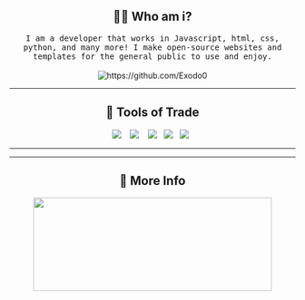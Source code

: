 <h2 align="center"> 👨‍💻 Who am i?</h2>
<p align="center">
  <samp>
    I am a developer that works in Javascript, html, css, python, and many more! I make open-source websites and templates for the general public to use and enjoy.
  </samp>
  <br> <br>
  <img src="https://komarev.com/ghpvc/?username=Exodo0" alt="https://github.com/Exodo0" />
</p>

<hr>

<h2 align="center"> 🔭 Tools of Trade</h2>
<p align="center">
  <img src="https://img.shields.io/badge/node.js%20-%2343853D.svg?&style=for-the-badge&logo=node.js&logoColor=white" />&nbsp;&nbsp;&nbsp;
  <img src="https://img.shields.io/badge/Bootstrap-563D7C?style=for-the-badge&logo=bootstrap&logoColor=white" />&nbsp;&nbsp;&nbsp;
  <img src="https://img.shields.io/badge/HTML-239120?style=for-the-badge&logo=html5&logoColor=white" />&nbsp;&nbsp;
   <img src="https://img.shields.io/badge/JavaScript-F7DF1E?style=for-the-badge&logo=javascript&logoColor=black" />&nbsp;&nbsp;
   <img src="	https://img.shields.io/badge/CSS3-1572B6?style=for-the-badge&logo=css3&logoColor=white" />&nbsp;&nbsp;
</p>

<hr>


<hr>

<h2 align="center">🤔 More Info</h2>
<p align=center >
  <a href=https://github.com/anuraghazra/github-readme-stats >
    <img width=420 height=165 src="https://github-readme-stats.vercel.app/api?username=Exodo0&bg_color=1e2124&text_color=8291ff&title_color=8291ff&icon_color=8291ff&show_icons=true&border_color=aaa&border_radius=24" />
  </a>
</p>
